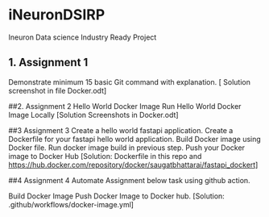 # iNeuronDSIRP
Ineuron Data science Industry Ready Project

## 1. Assignment 1
Demonstrate minimum 15 basic Git command with explanation.
[ Solution screenshot in file Docker.odt]

##2. Assignment 2
Hello World Docker Image Run Hello World Docker Image Locally 
[Solution Screenshots in Docker.odt]

##3 Assignment 3
Create a hello world fastapi application. Create a Dockerfile for your fastapi hello world application. 
Build Docker image using Docker file. Run docker image build in previous step. Push your Docker image to Docker Hub
[Solution: Dockerfile in this repo and https://hub.docker.com/repository/docker/saugatbhattarai/fastapi_dockert]

##4 Assignment 4
Automate Assignment below task using github action.

Build Docker Image
Push Docker Image to Docker hub.
[Solution: .github/workflows/docker-image.yml]



